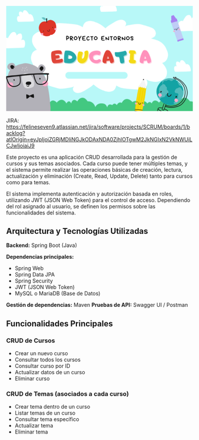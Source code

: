 ![Banner](img/EDUCATIA.png)


JIRA: https://felineseven9.atlassian.net/jira/software/projects/SCRUM/boards/1/backlog?atlOrigin=eyJpIjoiZGRjMDliNGJkODAxNDA0ZjhlOTgwM2JkNGIxN2VkNWUiLCJwIjoiaiJ9

Este proyecto es una aplicación CRUD desarrollada para la gestión de cursos y sus temas asociados.
Cada curso puede tener múltiples temas, y el sistema permite realizar las operaciones básicas de creación, lectura, actualización y eliminación (Create, Read, Update, Delete) tanto para cursos como para temas.

El sistema implementa autenticación y autorización basada en roles, utilizando JWT (JSON Web Token) para el control de acceso.
Dependiendo del rol asignado al usuario, se definen los permisos sobre las funcionalidades del sistema.

## **Arquitectura y Tecnologías Utilizadas**

**Backend:** Spring Boot (Java)

**Dependencias principales:**

 - Spring Web
 - Spring Data JPA
 - Spring Security
 - JWT (JSON Web Token)
 - MySQL o MariaDB (Base de Datos)

 **Gestión de dependencias:** Maven
 **Pruebas de API:**  Swagger UI / Postman
 
## **Funcionalidades Principales**

### **CRUD de Cursos**
- Crear un nuevo curso  
- Consultar todos los cursos  
- Consultar curso por ID  
- Actualizar datos de un curso  
- Eliminar curso  

### **CRUD de Temas (asociados a cada curso)**
- Crear tema dentro de un curso  
- Listar temas de un curso  
- Consultar tema específico  
- Actualizar tema  
- Eliminar tema  
